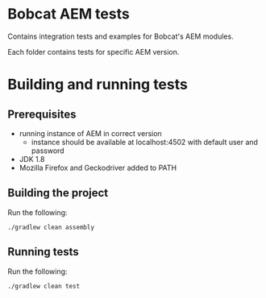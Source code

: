 # Bobcat AEM tests
Contains integration tests and examples for Bobcat's AEM modules.

Each folder contains tests for specific AEM version.

# Building and running tests

## Prerequisites
- running instance of AEM in correct version
    - instance should be available at localhost:4502 with default user and password
- JDK 1.8
- Mozilla Firefox and Geckodriver added to PATH

## Building the project
Run the following:
```
./gradlew clean assembly
```

## Running tests
Run the following:
```
./gradlew clean test
```
